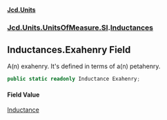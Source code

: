 #### [Jcd.Units](index.md 'index')
### [Jcd.Units.UnitsOfMeasure.SI](Jcd.Units.UnitsOfMeasure.SI.md 'Jcd.Units.UnitsOfMeasure.SI').[Inductances](Jcd.Units.UnitsOfMeasure.SI.Inductances.md 'Jcd.Units.UnitsOfMeasure.SI.Inductances')

## Inductances.Exahenry Field

A(n) exahenry. It's defined in terms of a(n) petahenry.

```csharp
public static readonly Inductance Exahenry;
```

#### Field Value
[Inductance](Jcd.Units.UnitTypes.Inductance.md 'Jcd.Units.UnitTypes.Inductance')